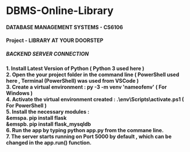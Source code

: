 # DBMS-Online-Library
#### DATABASE MANAGEMENT SYSTEMS - CS6106 ####
#### Project - LIBRARY AT YOUR DOORSTEP ####

##### BACKEND SERVER CONNECTION #####
<b>1. Install Latest Version of Python ( Python 3 used here )</b>  
<b>2. Open the your project folder in the command line ( PowerShell used here , Terminal (PowerShell) was used from VSCode )</b>  
<b>3. Create a virtual environment : py -3 -m venv 'nameofenv' ( For Windows )</b>  
<b>4. Activate the virtual environment created : .\env\Scripts\activate.ps1 ( For PowerShell )</b>  
<b>5. Install the necessary modules :  
 &emspa. pip install flask  
 &emspb. pip install flask_mysqldb  
</b>
<b>6. Run the app by typing python app.py from the commane line.</b>  
<b>7. The server starts running on Port 5000 by default , which can be changed in the app.run() function.</b>  
